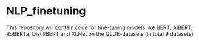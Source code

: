 # NLP_finetuning
This repository will contain code for fine-tuning models like BERT, AlBERT, RoBERTa, DistillBERT and XLNet on the GLUE-datasets (in total 9 datasets)
